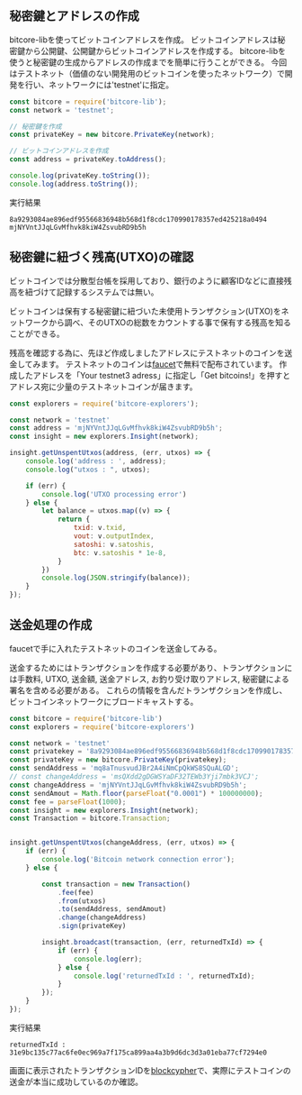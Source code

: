 ## 秘密鍵とアドレスの作成

bitcore-libを使ってビットコインアドレスを作成。
ビットコインアドレスは秘密鍵から公開鍵、公開鍵からビットコインアドレスを作成する。
bitcore-libを使うと秘密鍵の生成からアドレスの作成までを簡単に行うことができる。
今回はテストネット（価値のない開発用のビットコインを使ったネットワーク）で開発を行い、ネットワークには'testnet'に指定。

```javascript
const bitcore = require('bitcore-lib');
const network = 'testnet';

// 秘密鍵を作成
const privateKey = new bitcore.PrivateKey(network);

// ビットコインアドレスを作成
const address = privateKey.toAddress();

console.log(privateKey.toString());
console.log(address.toString());
```

実行結果
```
8a9293084ae896edf95566836948b568d1f8cdc170990178357ed425218a0494
mjNYVntJJqLGvMfhvk8kiW4ZsvubRD9b5h
```

## 秘密鍵に紐づく残高(UTXO)の確認

ビットコインでは分散型台帳を採用しており、銀行のように顧客IDなどに直接残高を紐づけて記録するシステムでは無い。

ビットコインは保有する秘密鍵に紐づいた未使用トランザクション(UTXO)をネットワークから調べ、そのUTXOの総数をカウントする事で保有する残高を知ることができる。

残高を確認する為に、先ほど作成しましたアドレスにテストネットのコインを送金してみます。
テストネットのコインは[faucet](https://coinfaucet.eu/en/btc-testnet/)で無料で配布されています。
作成したアドレスを「Your testnet3 adress」に指定し「Get bitcoins!」を押すとアドレス宛に少量のテストネットコインが届きます。

```javascript
const explorers = require('bitcore-explorers');

const network = 'testnet'
const address = 'mjNYVntJJqLGvMfhvk8kiW4ZsvubRD9b5h';
const insight = new explorers.Insight(network);

insight.getUnspentUtxos(address, (err, utxos) => {
    console.log('address : ', address);
    console.log("utxos : ", utxos);

    if (err) {
        console.log('UTXO processing error')
    } else {
        let balance = utxos.map((v) => {
            return {
                txid: v.txid,
                vout: v.outputIndex,
                satoshi: v.satoshis,
                btc: v.satoshis * 1e-8,
            }
        })
        console.log(JSON.stringify(balance));
    }
});
```

## 送金処理の作成

faucetで手に入れたテストネットのコインを送金してみる。

送金するためにはトランザクションを作成する必要があり、トランザクションには手数料, UTXO, 送金額, 送金アドレス, お釣り受け取りアドレス, 秘密鍵による署名を含める必要がある。
これらの情報を含んだトランザクションを作成し、ビットコインネットワークにブロードキャストする。

```javascript
const bitcore = require('bitcore-lib')
const explorers = require('bitcore-explorers')

const network = 'testnet'
const privatekey = '8a9293084ae896edf95566836948b568d1f8cdc170990178357ed425218a0494';
const privateKey = new bitcore.PrivateKey(privatekey);
const sendAddress = 'mq8aTnusvudJBr2A4iNmCpQkWS8SQuALGD';
// const changeAddress = 'msQXdd2gDGWSYaDF32TEWb3Yji7mbk3VCJ';
const changeAddress = 'mjNYVntJJqLGvMfhvk8kiW4ZsvubRD9b5h';
const sendAmout = Math.floor(parseFloat("0.0001") * 100000000);
const fee = parseFloat(1000);
const insight = new explorers.Insight(network);
const Transaction = bitcore.Transaction;


insight.getUnspentUtxos(changeAddress, (err, utxos) => {
    if (err) {
        console.log('Bitcoin network connection error');
    } else {

        const transaction = new Transaction()
            .fee(fee)
            .from(utxos)
            .to(sendAddress, sendAmout)
            .change(changeAddress)
            .sign(privateKey)

        insight.broadcast(transaction, (err, returnedTxId) => {
            if (err) {
                console.log(err);
            } else {
                console.log('returnedTxId : ', returnedTxId);
            }
        });
    }
});
```

実行結果
```
returnedTxId :  31e9bc135c77ac6fe0ec969a7f175ca899aa4a3b9d6dc3d3a01eba77cf7294e0
```

画面に表示されたトランザクションIDを[blockcypher](https://live.blockcypher.com/btc-testnet/)で、実際にテストコインの送金が本当に成功しているのか確認。